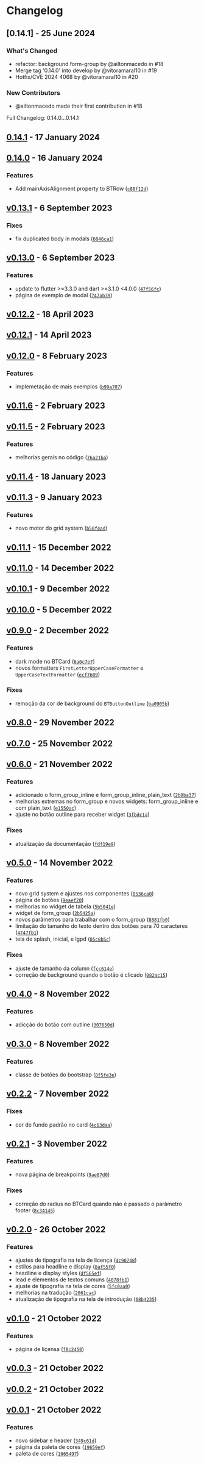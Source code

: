 # Changelog

## [0.14.1] - 25 June 2024

### What's Changed
- refactor: background form-group by @ailtonmacedo in #18
- Merge tag '0.14.0' into develop by @vitoramaral10 in #19
- Hotfix/CVE 2024 4068 by @vitoramaral10 in #20

### New Contributors

- @ailtonmacedo made their first contribution in #18

Full Changelog: 0.14.0...0.14.1

## [0.14.1](https://github.com/vitoramaral10/get_bootstrap/compare/0.14.0...0.14.1) - 17 January 2024

## [0.14.0](https://github.com/vitoramaral10/get_bootstrap/compare/v0.13.1...0.14.0) - 16 January 2024

### Features

*  Add mainAxisAlignment property to BTRow ([`c88f12d`](https://github.com/vitoramaral10/get_bootstrap/commit/c88f12d489edddad349742ae1fe102379892459c))

## [v0.13.1](https://github.com/vitoramaral10/get_bootstrap/compare/v0.13.0...v0.13.1) - 6 September 2023

### Fixes

*  fix duplicated body in modals ([`6046ca1`](https://github.com/vitoramaral10/get_bootstrap/commit/6046ca133986d10a825b0ddb28a684035efd78ee))

## [v0.13.0](https://github.com/vitoramaral10/get_bootstrap/compare/v0.12.2...v0.13.0) - 6 September 2023

### Features

*  update to flutter &gt;=3.3.0 and dart &gt;=3.1.0 &lt;4.0.0 ([`47f56fc`](https://github.com/vitoramaral10/get_bootstrap/commit/47f56fc839c5daa947a20aa68e68f8f1c252d992))
*  página de exemplo de modal ([`747ab39`](https://github.com/vitoramaral10/get_bootstrap/commit/747ab39ad057fa85390663df8ce6982e811d8641))

## [v0.12.2](https://github.com/vitoramaral10/get_bootstrap/compare/v0.12.1...v0.12.2) - 18 April 2023

## [v0.12.1](https://github.com/vitoramaral10/get_bootstrap/compare/v0.12.0...v0.12.1) - 14 April 2023

## [v0.12.0](https://github.com/vitoramaral10/get_bootstrap/compare/v0.11.6...v0.12.0) - 8 February 2023

### Features

*  implemetação de mais exemplos ([`b99a707`](https://github.com/vitoramaral10/get_bootstrap/commit/b99a707f66f4d3caa5f626211cf85b4c2fbffa03))

## [v0.11.6](https://github.com/vitoramaral10/get_bootstrap/compare/v0.11.5...v0.11.6) - 2 February 2023

## [v0.11.5](https://github.com/vitoramaral10/get_bootstrap/compare/v0.11.4...v0.11.5) - 2 February 2023

### Features

*  melhorias gerais no código ([`76a21ba`](https://github.com/vitoramaral10/get_bootstrap/commit/76a21bac752cfc8cbfbe04799f177000ad3694db))

## [v0.11.4](https://github.com/vitoramaral10/get_bootstrap/compare/v0.11.3...v0.11.4) - 18 January 2023

## [v0.11.3](https://github.com/vitoramaral10/get_bootstrap/compare/v0.11.1...v0.11.3) - 9 January 2023

### Features

*  novo motor do grid system ([`b50f4ad`](https://github.com/vitoramaral10/get_bootstrap/commit/b50f4ada9bd52de4a983570342efbd30d04989dc))

## [v0.11.1](https://github.com/vitoramaral10/get_bootstrap/compare/v0.11.0...v0.11.1) - 15 December 2022

## [v0.11.0](https://github.com/vitoramaral10/get_bootstrap/compare/v0.10.1...v0.11.0) - 14 December 2022

## [v0.10.1](https://github.com/vitoramaral10/get_bootstrap/compare/v0.10.0...v0.10.1) - 9 December 2022

## [v0.10.0](https://github.com/vitoramaral10/get_bootstrap/compare/v0.9.0...v0.10.0) - 5 December 2022

## [v0.9.0](https://github.com/vitoramaral10/get_bootstrap/compare/v0.8.0...v0.9.0) - 2 December 2022

### Features

*  dark mode no BTCard ([`6a0c7e7`](https://github.com/vitoramaral10/get_bootstrap/commit/6a0c7e758a7df7ff018ee25cfadb5a6c416316bd))
*  novos formatters `FirstLetterUpperCaseFormatter` e `UpperCaseTextFormatter` ([`ecf7609`](https://github.com/vitoramaral10/get_bootstrap/commit/ecf7609d7646cdb222cd49157da4a77c17a42e1f))

### Fixes

*  remoção da cor de background do `BTButtonOutline` ([`ba0905b`](https://github.com/vitoramaral10/get_bootstrap/commit/ba0905b54597d679febbd7ed090adc6ce4ef31f6))

## [v0.8.0](https://github.com/vitoramaral10/get_bootstrap/compare/v0.7.0...v0.8.0) - 29 November 2022

## [v0.7.0](https://github.com/vitoramaral10/get_bootstrap/compare/v0.6.0...v0.7.0) - 25 November 2022

## [v0.6.0](https://github.com/vitoramaral10/get_bootstrap/compare/v0.5.0...v0.6.0) - 21 November 2022

### Features

*  adicionado o form_group_inline e form_group_inline_plain_text ([`2b0ba37`](https://github.com/vitoramaral10/get_bootstrap/commit/2b0ba37943b6e0a67f63c8b9ab57fe9329b9efaa))
*  melhorias extremas no form_group e novos widgets: form_group_inline e com plain_text ([`e1550ac`](https://github.com/vitoramaral10/get_bootstrap/commit/e1550acc1bff90075ad126ebe9dc94f0f2700312))
*  ajuste no botão outline para receber widget ([`3fbdc1a`](https://github.com/vitoramaral10/get_bootstrap/commit/3fbdc1a756a886b336959a4f33c1d98dfb530a26))

### Fixes

*  atualização da documentação ([`fdf19e9`](https://github.com/vitoramaral10/get_bootstrap/commit/fdf19e9d1b085b11b1bb3bfeb4c7d4d9ab3c8dc6))

## [v0.5.0](https://github.com/vitoramaral10/get_bootstrap/compare/v0.4.0...v0.5.0) - 14 November 2022

### Features

*  novo grid system e ajustes nos componentes ([`0536ca0`](https://github.com/vitoramaral10/get_bootstrap/commit/0536ca047c0b3025287dc176667416a4bc731410))
*  página de botões ([`9eaef20`](https://github.com/vitoramaral10/get_bootstrap/commit/9eaef20ebd90638f7516fb2d7bfaa498b6fad6c1))
*  melhorias no widget de tabela ([`5b5041e`](https://github.com/vitoramaral10/get_bootstrap/commit/5b5041e6e32e7b3899d00d76c5af6ffc41e4e762))
*  widget de form_group ([`2b5425a`](https://github.com/vitoramaral10/get_bootstrap/commit/2b5425ab1cddbcf069d647623bede4eb06efd356))
*  novos parâmetros para trabalhar com o form_group ([`8881fb0`](https://github.com/vitoramaral10/get_bootstrap/commit/8881fb070c8775958bafdafa1604eb82b88d793b))
*  limitação do tamanho do texto dentro dos botões para 70 caracteres ([`4747fb1`](https://github.com/vitoramaral10/get_bootstrap/commit/4747fb1b65d8c0a7f88914808209fc5acf6a4bd8))
*  tela de splash, inicial, e lgpd ([`05c8b5c`](https://github.com/vitoramaral10/get_bootstrap/commit/05c8b5c630c762097ac84e8b52fef6263bb45be6))

### Fixes

*  ajuste de tamanho da column ([`fcc614e`](https://github.com/vitoramaral10/get_bootstrap/commit/fcc614e81b44745a6e19ff6d11b98a93a678cdd9))
*  correção de background quando o botão é clicado ([`082ac15`](https://github.com/vitoramaral10/get_bootstrap/commit/082ac15653e6c2fd80aef80685d83dbedf49d0cb))

## [v0.4.0](https://github.com/vitoramaral10/get_bootstrap/compare/v0.3.0...v0.4.0) - 8 November 2022

### Features

*  adicção do botão com outline ([`307650d`](https://github.com/vitoramaral10/get_bootstrap/commit/307650dbcfb4705410c28d35c50db3abe587b235))

## [v0.3.0](https://github.com/vitoramaral10/get_bootstrap/compare/v0.2.2...v0.3.0) - 8 November 2022

### Features

*  classe de botões do bootstrap ([`8f5fe3e`](https://github.com/vitoramaral10/get_bootstrap/commit/8f5fe3e481d98c8db81285a058970a23765cb492))

## [v0.2.2](https://github.com/vitoramaral10/get_bootstrap/compare/v0.2.1...v0.2.2) - 7 November 2022

### Fixes

*  cor de fundo padrão no card ([`4c63daa`](https://github.com/vitoramaral10/get_bootstrap/commit/4c63daab62794495f7e6e1afe6494039b95a601a))

## [v0.2.1](https://github.com/vitoramaral10/get_bootstrap/compare/v0.2.0...v0.2.1) - 3 November 2022

### Features

*  nova página de breakpoints ([`9ae87d0`](https://github.com/vitoramaral10/get_bootstrap/commit/9ae87d0c96737e96f0d2fcca034faad5b1078291))

### Fixes

*  correção do radius no BTCard quando não é passado o parâmetro footer ([`8c34145`](https://github.com/vitoramaral10/get_bootstrap/commit/8c3414520b52239f8b217f96aeefbe8706ad3a77))

## [v0.2.0](https://github.com/vitoramaral10/get_bootstrap/compare/v0.1.0...v0.2.0) - 26 October 2022

### Features

*  ajustes de tipografia na tela de licença ([`4c90748`](https://github.com/vitoramaral10/get_bootstrap/commit/4c90748370ce708269a26893dcaf535360514413))
*  estilos para headline e display ([`8af55f0`](https://github.com/vitoramaral10/get_bootstrap/commit/8af55f0bbbaaa22d0f933660e1dc28b13725b245))
*  headline e display styles ([`df565ef`](https://github.com/vitoramaral10/get_bootstrap/commit/df565effd56683905e6ab99830adc7649eeb4f47))
*  lead e elementos de textos comuns ([`4078fb1`](https://github.com/vitoramaral10/get_bootstrap/commit/4078fb195364b132562d83d0c79e7ce98f9f3a25))
*  ajuste de tipografia na tela de cores ([`5fc0aa0`](https://github.com/vitoramaral10/get_bootstrap/commit/5fc0aa0dfae8dd3586bea5f384dceb7c55f53929))
*  melhorias na tradução ([`2061cac`](https://github.com/vitoramaral10/get_bootstrap/commit/2061caca6ee18071d9a13d6d938fc7d402792401))
*  atualização de tipografia na tela de introdução ([`68b4235`](https://github.com/vitoramaral10/get_bootstrap/commit/68b4235f80570d64b24b18c6e12ced842bb8965d))

## [v0.1.0](https://github.com/vitoramaral10/get_bootstrap/compare/v0.0.3...v0.1.0) - 21 October 2022

### Features

*  página de liçensa ([`f0c2450`](https://github.com/vitoramaral10/get_bootstrap/commit/f0c24503edffcba211e005122631171a4d21d17c))

## [v0.0.3](https://github.com/vitoramaral10/get_bootstrap/compare/v0.0.2...v0.0.3) - 21 October 2022

## [v0.0.2](https://github.com/vitoramaral10/get_bootstrap/compare/v0.0.1...v0.0.2) - 21 October 2022

## [v0.0.1]() - 21 October 2022

### Features

*  novo sidebar e header ([`349c61d`](https://github.com/vitoramaral10/get_bootstrap/commit/349c61df26c238127ebffc31b263537880644c8d))
*  página da paleta de cores ([`19659ef`](https://github.com/vitoramaral10/get_bootstrap/commit/19659ef028894fa063c422b8a700eaddfb98be6f))
*  paleta de cores ([`1065497`](https://github.com/vitoramaral10/get_bootstrap/commit/1065497bc5685f934356e6177d4138945d45ed20))
